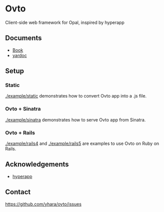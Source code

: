 # Ovto

Client-side web framework for Opal, inspired by hyperapp

## Documents

- [Book](https://yhara.github.io/ovto/doc/)
- [yardoc](https://yhara.github.io/ovto/doc/api/)

## Setup

### Static

[./example/static](./example/static) demonstrates how to convert Ovto app
into a .js file.

### Ovto + Sinatra

[./example/sinatra](./example/sinatra) demonstrates how to serve Ovto app
from Sinatra.

### Ovto + Rails

[./example/rails4](./example/rails4) and [./example/rails5](./example/rails5) are
examples to use Ovto on Ruby on Rails.

## Acknowledgements

- [hyperapp](https://github.com/hyperapp/hyperapp)

## Contact

https://github.com/yhara/ovto/issues
